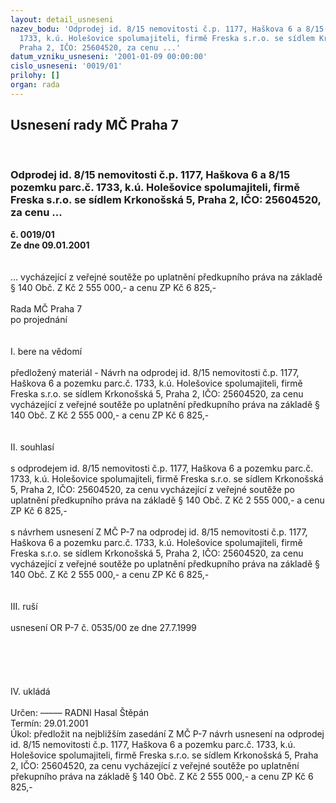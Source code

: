 ```yaml
---
layout: detail_usneseni
nazev_bodu: 'Odprodej id. 8/15 nemovitosti č.p. 1177, Haškova 6 a 8/15 pozemku parc.č.
  1733, k.ú. Holešovice spolumajiteli, firmě Freska s.r.o. se sídlem Krkonošská 5,
  Praha 2, IČO: 25604520, za cenu ...'
datum_vzniku_usneseni: '2001-01-09 00:00:00'
cislo_usneseni: '0019/01'
prilohy: []
organ: rada
---
```

<div id="ucUsn_pList" class="usn">
	<span><h2>Usnesení rady MČ Praha 7 </h2>
<br></span><div class="standBody">
<span><h3>Odprodej id. 8/15 nemovitosti č.p. 1177, Haškova 6 a 8/15 pozemku parc.č. 1733, k.ú. Holešovice spolumajiteli, firmě Freska s.r.o. se sídlem Krkonošská 5, Praha 2, IČO: 25604520, za cenu ...</h3></span><div class="center">
		<strong>č. 0019/01</strong><br>
	</div>
<div class="center">
		<strong>Ze dne 09.01.2001</strong><br><br>
	</div>
<br>... vycházející z veřejné soutěže po uplatnění předkupního práva na základě § 140 Obč. Z Kč 2 555 000,- a cenu ZP Kč 6 825,- <br><br>Rada MČ Praha 7<br>po projednání<br><br><br>I.	bere na vědomí<br><br> předložený materiál - Návrh  na odprodej id. 8/15 nemovitosti č.p. 1177, Haškova 6 a pozemku parc.č. 1733, k.ú. Holešovice spolumajiteli, firmě Freska s.r.o. se sídlem Krkonošská 5, Praha 2, IČO: 25604520, za cenu vycházející z veřejné soutěže po uplatnění předkupního práva na  základě § 140 Obč. Z Kč 2 555 000,- a cenu ZP Kč 6 825,-<br><br><br>II.	souhlasí <br><br>s odprodejem id. 8/15 nemovitosti č.p. 1177, Haškova 6 a pozemku parc.č. 1733, k.ú. Holešovice spolumajiteli, firmě Freska s.r.o. se sídlem Krkonošská 5, Praha 2, IČO: 25604520, za cenu vycházející z veřejné soutěže po uplatnění předkupního práva na  základě § 140 Obč. Z Kč 2 555 000,- a cenu ZP Kč 6 825,-<br><br>s návrhem usnesení Z MČ P-7 na odprodej id. 8/15 nemovitosti č.p. 1177, Haškova 6 a pozemku parc.č. 1733, k.ú. Holešovice spolumajiteli, firmě Freska s.r.o. se sídlem Krkonošská 5, Praha 2, IČO: 25604520, za cenu vycházející z veřejné soutěže po uplatnění předkupního práva na  základě § 140 Obč. Z Kč 2 555 000,- a cenu ZP Kč 6 825,-<br><br><br>III.	ruší <br><br>usnesení OR P-7 č. 0535/00 ze dne 27.7.1999<br><br><br><br><br><br>IV.	ukládá <br><br> Určen:	–––––	RADNI Hasal Štěpán<br>Termín: 29.01.2001<br>Úkol:	předložit na nejbližším zasedání Z MČ P-7 návrh usnesení na odprodej id. 8/15 nemovitosti č.p. 1177, Haškova 6 a pozemku parc.č. 1733, k.ú. Holešovice spolumajiteli, firmě Freska s.r.o. se sídlem Krkonošská 5, Praha 2, IČO: 25604520, za cenu vycházející z veřejné soutěže po uplatnění překupního práva na  základě § 140 Obč. Z Kč 2 555 000,- a cenu ZP Kč 6 825,-<br> <br><br> </div>
</div>